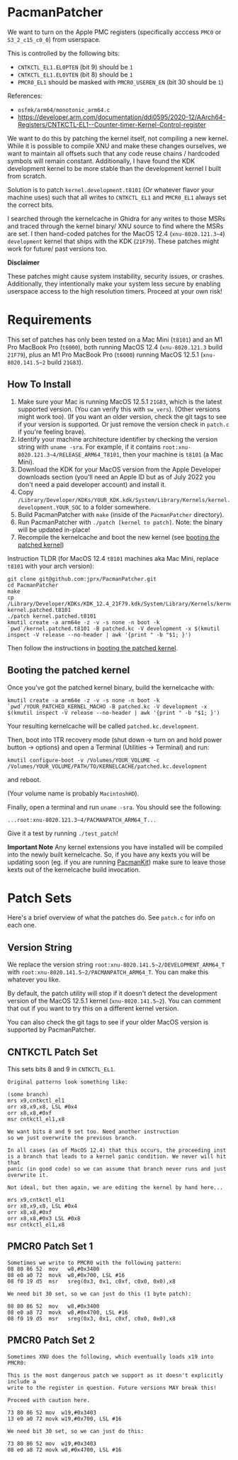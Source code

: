 # PacmanPatcher
We want to turn on the Apple PMC registers (specifically acccess `PMC0` or `S3_2_c15_c0_0`) from userspace.

This is controlled by the following bits:

* `CNTKCTL_EL1.EL0PTEN` (bit 9) should be `1`
* `CNTKCTL_EL1.EL0VTEN` (bit 8) should be `1`
* `PMCR0_EL1` should be masked with `PMCR0_USEREN_EN` (bit 30 should be `1`)

References:
* `osfmk/arm64/monotonic_arm64.c`
* https://developer.arm.com/documentation/ddi0595/2020-12/AArch64-Registers/CNTKCTL-EL1--Counter-timer-Kernel-Control-register

We want to do this by patching the kernel itself, not compiling a new kernel. While it is possible to compile XNU and make these changes ourselves, we want to maintain all offsets such that any code reuse chains / hardcoded symbols will remain constant. Additionally, I have found the KDK development kernel to be more stable than the development kernel I built from scratch.

Solution is to patch `kernel.development.t8101` (Or whatever flavor your machine uses) such that all writes to `CNTKCTL_EL1` and `PMCR0_EL1` always set the correct bits.

I searched through the kernelcache in Ghidra for any writes to those MSRs and traced through the kernel binary/ XNU source to find where the MSRs are set. I then hand-coded patches for the MacOS 12.4 (`xnu-8020.121.3~4`) `development` kernel that ships with the KDK (`21F79`). These patches might work for future/ past versions too.

**Disclaimer**

These patches might cause system instability, security issues, or crashes. Additionally, they intentionally make your system less secure by enabling userspace access to the high resolution timers. Proceed at your own risk!

# Requirements
This set of patches has only been tested on a Mac Mini (`t8101`) and an M1 Pro MacBook Pro (`t6000`), both running MacOS 12.4 (`xnu-8020.121.3` build `21F79`), plus an M1 Pro MacBook Pro (`t6000`) running MacOS 12.5.1 (`xnu-8020.141.5~2` build `21G83`).

## How To Install

1. Make sure your Mac is running MacOS 12.5.1 `21G83`, which is the latest supported version. (You can verify this with `sw_vers`). (Other versions might work too). (If you want an older version, check the git tags to see if your version is supported. Or just remove the version check in `patch.c` if you're feeling brave).
1. Identify your machine architecture identifier by checking the version string with `uname -sra`. For example, if it contains `root:xnu-8020.121.3~4/RELEASE_ARM64_T8101`, then your machine is `t8101` (a Mac Mini).
1. Download the KDK for your MacOS version from the Apple Developer downloads section (you'll need an Apple ID but as of July 2022 you don't need a paid developer account) and install it.
1. Copy `/Library/Developer/KDKs/YOUR_KDK.kdk/System/Library/Kernels/kernel.development.YOUR_SOC` to a folder somewhere.
1. Build PacmanPatcher with `make` (inside of the `PacmanPatcher` directory).
1. Run PacmanPatcher with `./patch [kernel to patch]`. Note: the binary will be updated in-place!
1. Recompile the kernelcache and boot the new kernel (see [booting the patched kernel](#booting-the-patched-kernel))

Instruction TLDR (for MacOS 12.4 `t8101` machines aka Mac Mini, replace `t8101` with your arch version):

```
git clone git@github.com:jprx/PacmanPatcher.git
cd PacmanPatcher
make
cp /Library/Developer/KDKs/KDK_12.4_21F79.kdk/System/Library/Kernels/kernel.development.t8101 kernel.patched.t8101
./patch kernel.patched.t8101
kmutil create -a arm64e -z -v -s none -n boot -k `pwd`/kernel.patched.t8101 -B patched.kc -V development -x $(kmutil inspect -V release --no-header | awk '{print " -b "$1; }')
```

Then follow the instructions in [booting the patched kernel](#booting-the-patched-kernel).

## Booting the patched kernel

Once you've got the patched kernel binary, build the kernelcache with:

```
kmutil create -a arm64e -z -v -s none -n boot -k `pwd`/YOUR_PATCHED_KERNEL_MACHO -B patched.kc -V development -x $(kmutil inspect -V release --no-header | awk '{print " -b "$1; }')
```

Your resulting kernelcache will be called `patched.kc.development`.

Then, boot into 1TR recovery mode (shut down -> turn on and hold power button -> options) and open a Terminal (Utilities -> Terminal) and run:

```
kmutil configure-boot -v /Volumes/YOUR_VOLUME -c /Volumes/YOUR_VOLUME/PATH/TO/KERNELCACHE/patched.kc.development
```

and reboot.

(Your volume name is probably `MacintoshHD`).

Finally, open a terminal and run `uname -sra`. You should see the following:

```
...root:xnu-8020.121.3~4/PACMANPATCH_ARM64_T...
```

Give it a test by running `./test_patch`!

**Important Note**
Any kernel extensions you have installed will be compiled into the newly built kernelcache. So, if you have any kexts you will be updating soon (eg. if you are running [PacmanKit](https://github.com/jprx/PacmanKit)) make sure to leave those kexts out of the kernelcache build invocation.

# Patch Sets

Here's a brief overview of what the patches do. See `patch.c` for info on each one.

## Version String

We replace the version string `root:xnu-8020.141.5~2/DEVELOPMENT_ARM64_T` with `root:xnu-8020.141.5~2/PACMANPATCH_ARM64_T`. You can make this whatever you like.

By default, the patch utility will stop if it doesn't detect the development version of the MacOS 12.5.1 kernel (`xnu-8020.141.5~2`). You can comment that out if you want to try this on a different kernel version.

You can also check the git tags to see if your older MacOS version is supported by PacmanPatcher.

## CNTKCTL Patch Set

This sets bits 8 and 9 in `CNTKCTL_EL1`.

```
Original patterns look something like:

(some branch)
mrs x9,cntkctl_el1
orr x8,x9,x8, LSL #0x4
orr x8,x8,#0xf
msr cntkctl_el1,x8

We want bits 8 and 9 set too. Need another instruction
so we just overwrite the previous branch.

In all cases (as of MacOS 12.4) that this occurs, the proceeding inst
is a branch that leads to a kernel panic condition. We never will hit that
panic (in good code) so we can assume that branch never runs and just overwrite it.

Not ideal, but then again, we are editing the kernel by hand here...

mrs x9,cntkctl_el1
orr x8,x9,x8, LSL #0x4
orr x8,x8,#0xf
orr x8,x8,#0x3 LSL #0x8
msr cntkctl_el1,x8
```

## PMCR0 Patch Set 1

```
Sometimes we write to PMCR0 with the following pattern:
08 80 86 52  mov   w8,#0x3400
08 e0 a0 72  movk  w8,#0x700, LSL #16
08 f0 19 d5  msr   sreg(0x3, 0x1, c0xf, c0x0, 0x0),x8

We need bit 30 set, so we can just do this (1 byte patch):

08 80 86 52  mov   w8,#0x3400
08 e0 a8 72  movk  w8,#0x4700, LSL #16
08 f0 19 d5  msr   sreg(0x3, 0x1, c0xf, c0x0, 0x0),x8
```

## PMCR0 Patch Set 2

```
Sometimes XNU does the following, which eventually loads x19 into PMCR0:

This is the most dangerous patch we support as it doesn't explicitly include a
write to the register in question. Future versions MAY break this!

Proceed with caution here.

73 80 86 52 mov  w19,#0x3403
13 e0 a0 72 movk w19,#0x700, LSL #16

We need bit 30 set, so we can just do this:

73 80 86 52 mov  w19,#0x3403
08 e0 a8 72 movk w8,#0x4700, LSL #16
```

